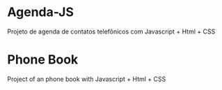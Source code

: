 # Agenda-JS
Projeto de agenda de contatos telefônicos com Javascript + Html + CSS

# Phone Book
Project of an phone book with Javascript + Html + CSS
